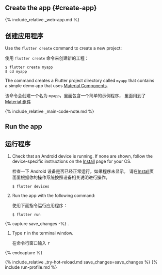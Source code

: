 <div class="tab-pane" id="terminal" role="tabpanel" aria-labelledby="terminal-tab" markdown="1">

## Create the app  {#create-app}

{% include_relative _web-app.md  %}

## 创建应用程序

Use the `flutter create` command to create a new project:

使用 `flutter create` 命令来创建新的工程：

```terminal
$ flutter create myapp
$ cd myapp
```

The command creates a Flutter project directory called `myapp` that
contains a simple demo app that uses [Material Components][].

该命令会创建一个名为 `myapp`，里面包含一个简单的示例程序，
里面用到了 [Material 组件][Material Components]

{% include_relative _main-code-note.md %}

## Run the app

## 运行程序

 1. Check that an Android device is running. If none are shown, follow the
    device-specific instructions on the [Install][] page for your OS.

    检查一下 Android 设备是否已经正常运行。如果程序未显示，
    请在[Install][]页面里根据你的操作系统按照设备相关说明进行操作。
    
    ```terminal
    $ flutter devices
    ```

 2. Run the app with the following command:

    使用下面指令运行应用程序：

    ```terminal
    $ flutter run
    ```

{% capture save_changes -%}
.

1. Type <kbd>r</kbd> in the terminal window.

   在命令行窗口输入 <kbd>r</kbd>

{% endcapture %}

{% include_relative _try-hot-reload.md save_changes=save_changes %}
{% include run-profile.md %}

</div>

[Install]: /docs/get-started/install
[Material Components]: {{site.material}}/guidelines/
